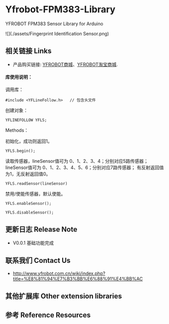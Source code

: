 # Yfrobot-FPM383-Library
YFROBOT FPM383 Sensor Library for Arduino

![](./assets/Fingerprint Identification Sensor.png)

## 相关链接 Links

* 产品购买链接: [YFROBOT商城](https://www.yfrobot.com/)、[YFROBOT淘宝商城](https://yfrobot.taobao.com/).

#### 库使用说明：
调用库：

`#include <YFLineFollow.h>   // 包含头文件`

创建对象：

`YFLINEFOLLOW YFLS;`

Methods：

初始化，成功则返回1。

`YFLS.begin();`

读取传感器，lineSensor值可为 0、1、2、3、4；分别对应5路传感器；lineSensor值可为 0、1、2、3、4、5、6；分别对应7路传感器；
有反射返回值为1，无反射返回值0。

`YFLS.readSensor(lineSensor)`

禁用/使能传感器，默认使能。

`YFLS.enableSensor();`

`YFLS.disableSensor();`


## 更新日志 Release Note
* V0.0.1  基础功能完成

## 联系我们 Contact Us
* http://www.yfrobot.com.cn/wiki/index.php?title=%E8%81%94%E7%B3%BB%E6%88%91%E4%BB%AC

## 其他扩展库 Other extension libraries

## 参考 Reference Resources